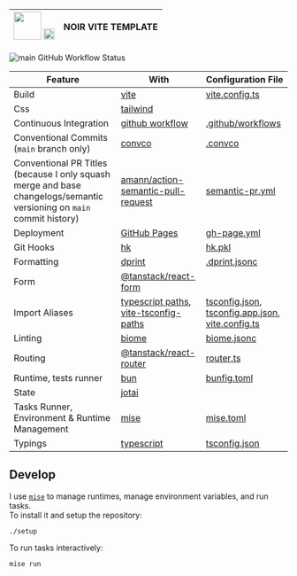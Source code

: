 | <img width="50" src="https://noir-lang.org/img/logoDark.png" /> <img width="20" src="https://cdn.jsdelivr.net/gh/devicons/devicon@latest/icons/vitejs/vitejs-original.svg" /> | NOIR VITE TEMPLATE |
| ----------------------------------------------------------------------------------------------------------------------------------------------------------------------------- | ------------------ |

![main GitHub Workflow Status](https://img.shields.io/github/actions/workflow/status/sripwoud/web-app-template/main.yml?branch=main&label=main)

| Feature                                                                                                               | With                                                                                                                                        | Configuration File                                                                                                         |
| --------------------------------------------------------------------------------------------------------------------- | ------------------------------------------------------------------------------------------------------------------------------------------- | -------------------------------------------------------------------------------------------------------------------------- |
| Build                                                                                                                 | [vite](https://vite.dev/)                                                                                                                   | [vite.config.ts](./web/vite.config.ts)                                                                                     |
| Css                                                                                                                   | [tailwind](https://tailwindcss.com/)                                                                                                        |                                                                                                                            |
| Continuous Integration                                                                                                | [github workflow](https://docs.github.com/en/actions/using-workflows)                                                                       | [.github/workflows](./.github/workflows)                                                                                   |
| Conventional Commits (`main` branch only)                                                                             | [convco](https://github.com/convco/convco)                                                                                                  | [.convco](./.convco)                                                                                                       |
| Conventional PR Titles (because I only squash merge and base changelogs/semantic versioning on `main` commit history) | [amann/action-semantic-pull-request](https://github.com/amannn/action-semantic-pull-request)                                                | [semantic-pr.yml](./.github/workflows/semantic-pr.yml)                                                                     |
| Deployment                                                                                                            | [GitHub Pages]()                                                                                                                            | [gh-page.yml](.github/workflows/gh-page.yml)                                                                               |
| Git Hooks                                                                                                             | [hk](https://hk.jdx.dev/)                                                                                                                   | [hk.pkl](./hk.pkl)                                                                                                         |
| Formatting                                                                                                            | [dprint](https://dprint.dev/)                                                                                                               | [.dprint.jsonc](./.biome.json)                                                                                             |
| Form                                                                                                                  | [@tanstack/react-form](https://tanstack.com/form/latest)                                                                                    |                                                                                                                            |
| Import Aliases                                                                                                        | [typescript paths](https://www.typescriptlang.org/tsconfig#paths), [vite-tsconfig-paths](https://github.com/aleclarson/vite-tsconfig-paths) | [tsconfig.json](./web/tsconfig.json), [tsconfig.app.json](./web/tsconfig.app.json), [vite.config.ts](./web/vite.config.ts) |
| Linting                                                                                                               | [biome](https://biomejs.dev/)                                                                                                               | [biome.jsonc](./biome.jsonc)                                                                                               |
| Routing                                                                                                               | [@tanstack/react-router](https://tanstack.com/router/latest)                                                                                | [router.ts](./web/src/lib/router.ts)                                                                                       |
| Runtime, tests runner                                                                                                 | [bun](https://bun.sh)                                                                                                                       | [bunfig.toml](./bunfig.toml)                                                                                               |
| State                                                                                                                 | [jotai](https://jotai.org/)                                                                                                                 |                                                                                                                            |
| Tasks Runner, Environment & Runtime Management                                                                        | [mise](https://mise.dev/)                                                                                                                   | [mise.toml](./mise.toml)                                                                                                   |
| Typings                                                                                                               | [typescript](https://www.typescriptlang.org/)                                                                                               | [tsconfig.json](./tsconfig.json)                                                                                           |

## Develop

I use [`mise`](https://mise.jdx.dev) to manage runtimes, manage environment variables, and run tasks.\
To install it and setup the repository:

```commandline
./setup
```

To run tasks interactively:

```commandline
mise run
```
